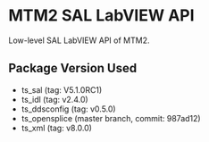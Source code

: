 # MTM2 SAL LabVIEW API

Low-level SAL LabVIEW API of MTM2.

## Package Version Used

- ts_sal (tag: V5.1.0RC1)
- ts_idl (tag: v2.4.0)
- ts_ddsconfig (tag: v0.5.0)
- ts_opensplice (master branch, commit: 987ad12)
- ts_xml (tag: v8.0.0)
